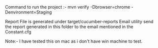 Command to run the project :-  mvn verify -Dbrowser=chrome -Denvironment=Staging


Report File is generated under target/cucumber-reports
Email utility send the report generated in this folder to the email mentioned in the Constant.cfg

Note:- I have tested this on mac as i don't have win machine to test.
